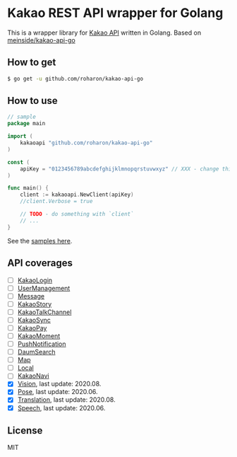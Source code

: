 # Kakao REST API wrapper for Golang

This is a wrapper library for [Kakao API](https://developers.kakao.com/docs) written in Golang.
Based on [meinside/kakao-api-go](https://github.com/meinside/kakao-api-go)

## How to get

```bash
$ go get -u github.com/roharon/kakao-api-go
```

## How to use

```go
// sample
package main

import (
	kakaoapi "github.com/roharon/kakao-api-go"
)

const (
	apiKey = "0123456789abcdefghijklmnopqrstuvwxyz" // XXX - change this to yours
)

func main() {
	client := kakaoapi.NewClient(apiKey)
	//client.Verbose = true

	// TODO - do something with `client`
	// ...
}
```

See the [samples here](https://github.com/roharon/kakao-api-go/tree/master/samples).

## API coverages

- [ ] [KakaoLogin](https://developers.kakao.com/docs/latest/ko/kakaologin/rest-api)
- [ ] [UserManagement](https://developers.kakao.com/docs/latest/ko/user-mgmt/rest-api)
- [ ] [Message](https://developers.kakao.com/docs/latest/ko/message/rest-api)
- [ ] [KakaoStory](https://developers.kakao.com/docs/latest/ko/kakaostory/rest-api)
- [ ] [KakaoTalkChannel](https://developers.kakao.com/docs/latest/ko/kakaotalk-channel/common)
- [ ] [KakaoSync](https://developers.kakao.com/docs/latest/ko/kakaosync/common)
- [ ] [KakaoPay](https://developers.kakao.com/docs/latest/ko/kakaopay/common)
- [ ] [KakaoMoment](https://developers.kakao.com/docs/latest/ko/kakaomoment/common)
- [ ] [PushNotification](https://developers.kakao.com/docs/latest/ko/push/rest-api)
- [ ] [DaumSearch](https://developers.kakao.com/docs/latest/ko/daum-search/dev-guide)
- [ ] [Map](https://developers.kakao.com/docs/latest/ko/kakaomap/common)
- [ ] [Local](https://developers.kakao.com/docs/latest/ko/local/dev-guide)
- [ ] [KakaoNavi](https://developers.kakao.com/docs/latest/ko/kakaonavi/common)
- [X] [Vision](https://developers.kakao.com/docs/latest/ko/vision/dev-guide), last update: 2020.08.
- [X] [Pose](https://developers.kakao.com/docs/latest/ko/pose/dev-guide), last update: 2020.06.
- [X] [Translation](https://developers.kakao.com/docs/latest/ko/translate/dev-guide), last update: 2020.08.
- [X] [Speech](https://developers.kakao.com/docs/latest/ko/voice/rest-api), last update: 2020.06.

## License

MIT

